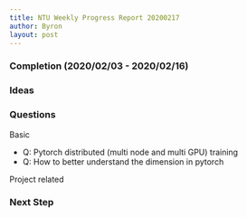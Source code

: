 ```yaml
---
title: NTU Weekly Progress Report 20200217
author: Byron
layout: post
---
```


### Completion (2020/02/03 - 2020/02/16)

### Ideas

### Questions

Basic

- Q: Pytorch distributed (multi node and multi GPU) training
- Q: How to better understand the dimension in pytorch

Project related

### Next Step

